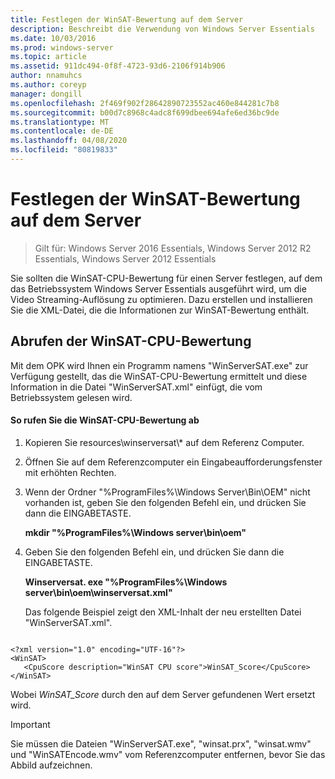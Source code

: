```yaml
---
title: Festlegen der WinSAT-Bewertung auf dem Server
description: Beschreibt die Verwendung von Windows Server Essentials
ms.date: 10/03/2016
ms.prod: windows-server
ms.topic: article
ms.assetid: 911dc494-0f8f-4723-93d6-2106f914b906
author: nnamuhcs
ms.author: coreyp
manager: dongill
ms.openlocfilehash: 2f469f902f28642890723552ac460e844281c7b8
ms.sourcegitcommit: b00d7c8968c4adc8f699dbee694afe6ed36bc9de
ms.translationtype: MT
ms.contentlocale: de-DE
ms.lasthandoff: 04/08/2020
ms.locfileid: "80819833"
---
```

# <a name="set-the-winsat-score-on-the-server"></a>Festlegen der WinSAT-Bewertung auf dem Server

>Gilt für: Windows Server 2016 Essentials, Windows Server 2012 R2 Essentials, Windows Server 2012 Essentials

Sie sollten die WinSAT-CPU-Bewertung für einen Server festlegen, auf dem das Betriebssystem Windows Server Essentials ausgeführt wird, um die Video Streaming-Auflösung zu optimieren. Dazu erstellen und installieren Sie die XML-Datei, die die Informationen zur WinSAT-Bewertung enthält.  
  
## <a name="obtain-the-winsat-cpu-score"></a>Abrufen der WinSAT-CPU-Bewertung  
 Mit dem OPK wird Ihnen ein Programm namens "WinServerSAT.exe" zur Verfügung gestellt, das die WinSAT-CPU-Bewertung ermittelt und diese Information in die Datei "WinServerSAT.xml" einfügt, die vom Betriebssystem gelesen wird.  
  
#### <a name="to-obtain-the-winsat-cpu-score"></a>So rufen Sie die WinSAT-CPU-Bewertung ab  
  
1. Kopieren Sie resources\winserversat\\* auf dem Referenz Computer.  
  
2. Öffnen Sie auf dem Referenzcomputer ein Eingabeaufforderungsfenster mit erhöhten Rechten.  
  
3. Wenn der Ordner "%ProgramFiles%\Windows Server\Bin\OEM" nicht vorhanden ist, geben Sie den folgenden Befehl ein, und drücken Sie dann die EINGABETASTE.  
  
    **mkdir "%ProgramFiles%\Windows server\bin\oem"**  
  
4. Geben Sie den folgenden Befehl ein, und drücken Sie dann die EINGABETASTE.  
  
    **Winserversat. exe "%ProgramFiles%\Windows server\bin\oem\winserversat.xml"**  
  
   Das folgende Beispiel zeigt den XML-Inhalt der neu erstellten Datei "WinServerSAT.xml".  
  
```  
  
<?xml version="1.0" encoding="UTF-16"?>  
<WinSAT>  
   <CpuScore description="WinSAT CPU score">WinSAT_Score</CpuScore>  
</WinSAT>  
```  
  
 Wobei *WinSAT_Score* durch den auf dem Server gefundenen Wert ersetzt wird.  
  
> [!IMPORTANT]
>  Sie müssen die Dateien "WinServerSAT.exe", "winsat.prx", "winsat.wmv" und "WinSATEncode.wmv" vom Referenzcomputer entfernen, bevor Sie das Abbild aufzeichnen.

